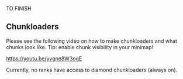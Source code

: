 TO FINISH	

## Chunkloaders	

Please see the following video on how to make chunkloaders and what chunks look like. Tip: enable chunk visibility in your minimap!	

https://youtu.be/yvgne8W3ogE	

Currently, no ranks have access to diamond chunkloaders (always on).
